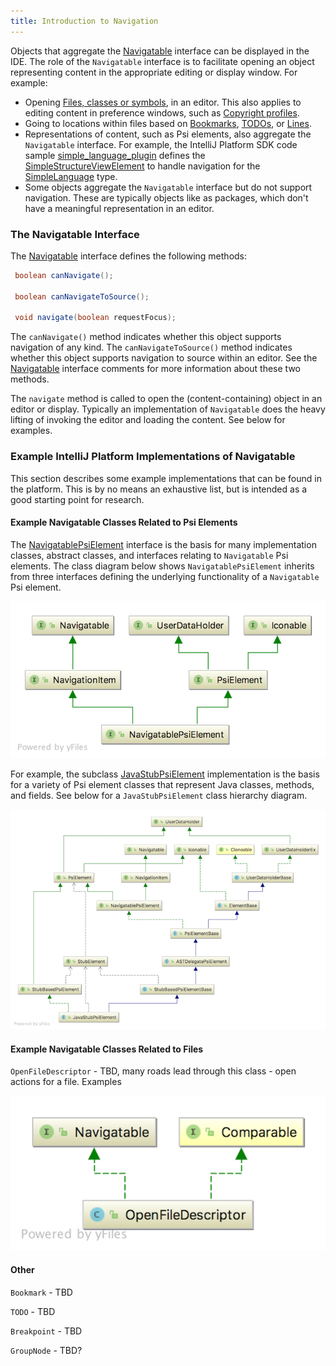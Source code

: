 ```yaml
---
title: Introduction to Navigation
---
```


Objects that aggregate the 
[Navigatable](https://github.com/JetBrains/intellij-community/blob/master/platform/core-api/src/com/intellij/pom/Navigatable.java)
interface can be displayed in the IDE. The role of the `Navigatable` interface is to facilitate opening an object representing content
in the appropriate editing or display window. For example:
* Opening [Files, classes or symbols](https://www.jetbrains.com/help/idea/navigating-to-class-file-or-symbol-by-name.html),
  in an editor. This also applies to editing content in preference windows, such as 
  [Copyright profiles](https://www.jetbrains.com/help/idea/copyright-profiles.html).
* Going to locations within files based on [Bookmarks](https://www.jetbrains.com/help/idea/navigating-with-bookmarks.html),
  [TODOs](https://www.jetbrains.com/help/idea/using-todo.html), 
  or [Lines](https://www.jetbrains.com/help/idea/2017.3/navigating-to-line.html). 
* Representations of content, such as Psi elements, also aggregate the `Navigatable` interface. For example, the
  IntelliJ Platform SDK code sample 
  [simple_language_plugin](https://github.com/JetBrains/intellij-sdk-docs/tree/master/code_samples/simple_language_plugin) 
  defines the 
  [SimpleStructureViewElement](https://www.jetbrains.org/intellij/sdk/docs/tutorials/custom_language_support/structure_view_factory.html#define-a-structure-view-element)
  to handle navigation for the [SimpleLanguage](https://www.jetbrains.org/intellij/sdk/docs/tutorials/custom_language_support_tutorial.html) type.
* Some objects aggregate the `Navigatable` interface but do not support navigation. These are typically objects
  like as packages, which don't have a meaningful representation in an editor.   

### The Navigatable Interface 
The [Navigatable](https://github.com/JetBrains/intellij-community/blob/master/platform/core-api/src/com/intellij/pom/Navigatable.java)
interface defines the following methods:

```java
 boolean canNavigate();

 boolean canNavigateToSource();
 
 void navigate(boolean requestFocus); 
 ```
The `canNavigate()` method indicates whether this object supports navigation of any kind. The `canNavigateToSource()` method
indicates whether this object supports navigation to source within an editor. See the 
[Navigatable](https://github.com/JetBrains/intellij-community/blob/master/platform/core-api/src/com/intellij/pom/Navigatable.java)
interface comments for more information about these two methods.

The `navigate` method is called to open the (content-containing) object in an editor or display. Typically an implementation
of `Navigatable` does the heavy lifting of invoking the editor and loading the content. See below for examples.  


### Example IntelliJ Platform Implementations of Navigatable
This section describes some example implementations that can be found in the platform. This is by no means an exhaustive list, 
but is intended as a good starting point for research.

#### Example Navigatable Classes Related to Psi Elements

The [NavigatablePsiElement]() interface is the basis for many implementation classes, abstract classes, and interfaces relating to `Navigatable` 
Psi elements. The class diagram below shows `NavigatablePsiElement` inherits from three interfaces defining the underlying
functionality of a `Navigatable` Psi element.

![NavigatablePsiElement](img/navigatable_psi_element.png)


For example, the subclass [JavaStubPsiElement]() implementation is the basis for a variety of Psi element classes that
represent Java classes, methods, and fields. See below for a `JavaStubPsiElement` class hierarchy diagram.

![JavaStubPsiElement](img/java_stub_psi_element.png)

#### Example Navigatable Classes Related to Files

`OpenFileDescriptor` - TBD, many roads lead through this class - open actions for a file. Examples

![open_file_descriptor](img/open_file_descriptor.png)

#### Other

`Bookmark` - TBD

`TODO` - TBD

`Breakpoint` - TBD

`GroupNode` - TBD?



